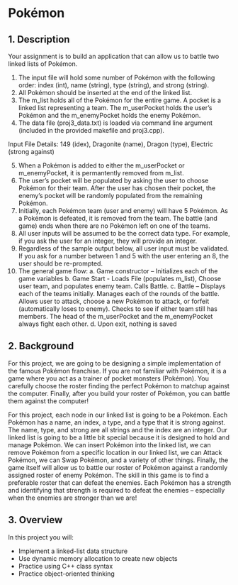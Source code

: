 # Pokémon

## 1. Description
Your assignment is to build an application that can allow us to battle two linked lists of Pokémon.
  1.	The input file will hold some number of Pokémon with the following order: index (int), name (string), type (string), and strong (string).
  2.	All Pokémon should be inserted at the end of the linked list.
  3.	The m_list holds all of the Pokémon for the entire game. A pocket is a linked list representing a team. The m_userPocket holds the user’s Pokémon and the m_enemyPocket holds the enemy Pokémon.
  4.	The data file (proj3_data.txt) is loaded via command line argument (included in the provided makefile and proj3.cpp). 
 
Input File Details:
149 (idex), Dragonite (name), Dragon (type), Electric (strong against)

  5.	When a Pokémon is added to either the m_userPocket or m_enemyPocket, it is permantently removed from m_list.
  6.	The user’s pocket will be populated by asking the user to choose Pokémon for their team. After the user has chosen their pocket, the enemy’s pocket will be randomly populated from the remaining Pokémon.
  7.	Initially, each Pokémon team (user and enemy) will have 5 Pokémon. As a Pokémon is defeated, it is removed from the team. The battle (and game) ends when there are no Pokémon left on one of the teams.
  8.	All user inputs will be assumed to be the correct data type. For example, if you ask the user for an integer, they will provide an integer.
  9.	Regardless of the sample output below, all user input must be validated. If you ask for a number between 1 and 5 with the user entering an 8, the user should be re-prompted.
  10.	The general game flow:
    a.	Game constructor – Initializes each of the game variables
    b.	Game Start - Loads File (populates m_list), Choose user team, and populates enemy team. Calls Battle.
    c.	Battle – Displays each of the teams initially. Manages each of the rounds of the battle. Allows user to attack, choose a new Pokémon to attack, or forfeit (automatically loses to enemy). Checks to see if either team still has members. The head of the m_userPocket and the m_enemyPocket always fight each other.
    d.	Upon exit, nothing is saved
    
## 2. Background
For this project, we are going to be designing a simple implementation of the famous Pokémon franchise. If you are not familiar with Pokémon, it is a
game where you act as a trainer of pocket monsters (Pokémon). You carefully choose the roster finding the perfect Pokémon to matchup against the computer.
Finally, after you build your roster of Pokémon, you can battle them against the computer!

For this project, each node in our linked list is going to be a Pokémon. Each Pokémon has a name, an index, a type, and a type that it is strong against. The name, type, and strong are all strings and the index are an integer.
Our linked list is going to be a little bit special because it is designed to hold and manage Pokémon. We can insert Pokémon into the linked list, we can remove Pokémon from a specific location in our linked list, we can Attack Pokémon, we can Swap Pokémon, and a variety of other things.
Finally, the game itself will allow us to battle our roster of Pokémon against a randomly assigned roster of enemy Pokémon. The skill in this game is to find a preferable roster that can defeat the enemies. Each Pokémon has a strength and identifying that strength is required to defeat the enemies – especially when the enemies are stronger than we are!

## 3. Overview
In this project you will:
  *	Implement a linked-list data structure<br>
  *	Use dynamic memory allocation to create new objects<br>
  *	Practice using C++ class syntax<br>
  *	Practice object-oriented thinking<br>
